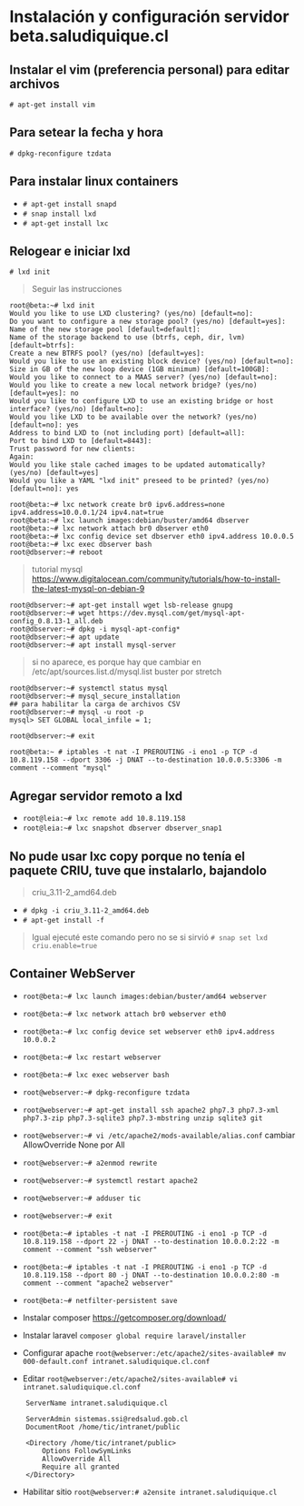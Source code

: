 # Instalación y configuración servidor beta.saludiquique.cl

## Instalar el vim (preferencia personal) para editar archivos
`# apt-get install vim`

## Para setear la fecha y hora
`# dpkg-reconfigure tzdata`

## Para instalar linux containers
- `# apt-get install snapd`
- `# snap install lxd`
- `# apt-get install lxc`

## Relogear e iniciar lxd
`# lxd init`
> Seguir las instrucciones
```
root@beta:~# lxd init
Would you like to use LXD clustering? (yes/no) [default=no]: 
Do you want to configure a new storage pool? (yes/no) [default=yes]: 
Name of the new storage pool [default=default]: 
Name of the storage backend to use (btrfs, ceph, dir, lvm) [default=btrfs]: 
Create a new BTRFS pool? (yes/no) [default=yes]: 
Would you like to use an existing block device? (yes/no) [default=no]: 
Size in GB of the new loop device (1GB minimum) [default=100GB]: 
Would you like to connect to a MAAS server? (yes/no) [default=no]: 
Would you like to create a new local network bridge? (yes/no) [default=yes]: no
Would you like to configure LXD to use an existing bridge or host interface? (yes/no) [default=no]: 
Would you like LXD to be available over the network? (yes/no) [default=no]: yes
Address to bind LXD to (not including port) [default=all]: 
Port to bind LXD to [default=8443]: 
Trust password for new clients: 
Again: 
Would you like stale cached images to be updated automatically? (yes/no) [default=yes] 
Would you like a YAML "lxd init" preseed to be printed? (yes/no) [default=no]: yes
```

```
root@beta:~# lxc network create br0 ipv6.address=none ipv4.address=10.0.0.1/24 ipv4.nat=true
root@beta:~# lxc launch images:debian/buster/amd64 dbserver
root@beta:~# lxc network attach br0 dbserver eth0
root@beta:~# lxc config device set dbserver eth0 ipv4.address 10.0.0.5
root@beta:~# lxc exec dbserver bash
root@dbserver:~# reboot
```

> tutorial mysql https://www.digitalocean.com/community/tutorials/how-to-install-the-latest-mysql-on-debian-9

```
root@dbserver:~# apt-get install wget lsb-release gnupg
root@dbserver:~# wget https://dev.mysql.com/get/mysql-apt-config_0.8.13-1_all.deb
root@dbserver:~# dpkg -i mysql-apt-config*
root@dbserver:~# apt update
root@dbserver:~# apt install mysql-server
```
>si no aparece, es porque hay que cambiar en /etc/apt/sources.list.d/mysql.list buster por stretch
```
root@dbserver:~# systemctl status mysql
root@dbserver:~# mysql_secure_installation
## para habilitar la carga de archivos CSV
root@dbserver:~# mysql -u root -p 
mysql> SET GLOBAL local_infile = 1;

root@dbserver:~# exit

root@beta:~ # iptables -t nat -I PREROUTING -i eno1 -p TCP -d 10.8.119.158 --dport 3306 -j DNAT --to-destination 10.0.0.5:3306 -m comment --comment "mysql"
```

## Agregar servidor remoto a lxd
- `root@leia:~# lxc remote add 10.8.119.158`
- `root@leia:~# lxc snapshot dbserver dbserver_snap1`

## No pude usar lxc copy porque no tenía el paquete CRIU, tuve que instalarlo, bajandolo
> criu_3.11-2_amd64.deb
- `# dpkg -i criu_3.11-2_amd64.deb `
- `# apt-get install -f`

> Igual ejecuté este comando pero no se si sirvió
> `# snap set lxd criu.enable=true`

## Container WebServer
- `root@beta:~# lxc launch images:debian/buster/amd64 webserver`
- `root@beta:~# lxc network attach br0 webserver eth0`
- `root@beta:~# lxc config device set webserver eth0 ipv4.address 10.0.0.2`
- `root@beta:~# lxc restart webserver`
- `root@beta:~# lxc exec webserver bash`

- `root@webserver:~# dpkg-reconfigure tzdata`
- `root@webserver:~# apt-get install ssh apache2 php7.3 php7.3-xml php7.3-zip php7.3-sqlite3 php7.3-mbstring unzip sqlite3 git`
- `root@webserver:~# vi /etc/apache2/mods-available/alias.conf` cambiar AllowOverride None por All
- `root@webserver:~# a2enmod rewrite`
- `root@webserver:~# systemctl restart apache2`
- `root@webserver:~# adduser tic`
- `root@webserver:~# exit`

- `root@beta:~# iptables -t nat -I PREROUTING -i eno1 -p TCP -d 10.8.119.158 --dport 22 -j DNAT --to-destination 10.0.0.2:22 -m comment --comment "ssh webserver"`
- `root@beta:~# iptables -t nat -I PREROUTING -i eno1 -p TCP -d 10.8.119.158 --dport 80 -j DNAT --to-destination 10.0.0.2:80 -m comment --comment "apache2 webserver"`
- `root@beta:~# netfilter-persistent save`


- Instalar composer https://getcomposer.org/download/
- Instalar laravel `composer global require laravel/installer`

- Configurar apache `root@webserver:/etc/apache2/sites-available# mv 000-default.conf intranet.saludiquique.cl.conf`
- Editar `root@webserver:/etc/apache2/sites-available# vi intranet.saludiquique.cl.conf`
```
    ServerName intranet.saludiquique.cl

    ServerAdmin sistemas.ssi@redsalud.gob.cl
    DocumentRoot /home/tic/intranet/public

    <Directory /home/tic/intranet/public>
        Options FollowSymLinks
        AllowOverride All
        Require all granted
    </Directory>
```
- Habilitar sitio `root@webserver:# a2ensite intranet.saludiquique.cl`

